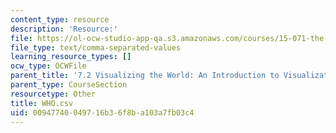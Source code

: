 ```yaml
---
content_type: resource
description: 'Resource:'
file: https://ol-ocw-studio-app-qa.s3.amazonaws.com/courses/15-071-the-analytics-edge-spring-2017/00947740049716b36f8ba103a7fb03c4_WHO.csv
file_type: text/comma-separated-values
learning_resource_types: []
ocw_type: OCWFile
parent_title: '7.2 Visualizing the World: An Introduction to Visualization'
parent_type: CourseSection
resourcetype: Other
title: WHO.csv
uid: 00947740-0497-16b3-6f8b-a103a7fb03c4
---
```

